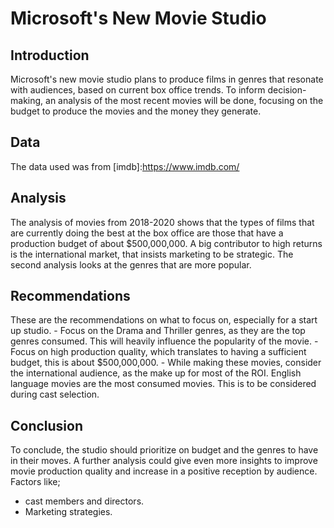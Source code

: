 # Microsoft's New Movie Studio

## Introduction

Microsoft's new movie studio plans to produce films in genres that resonate with audiences, based on current box office trends. To inform decision-making, an analysis of the most recent movies will be done, focusing on the budget to produce the movies and the money they generate.

## Data
The data used was from [imdb]:https://www.imdb.com/


## Analysis

The analysis of movies from 2018-2020 shows that the types of films that are currently doing the best at the box office are those that have a production budget of about $500,000,000. A big contributor to high returns is the international market, that insists marketing to be strategic. The second analysis looks at the genres that are more popular.

## Recommendations

These are the recommendations on what to focus on, especially for a start up studio.
    - Focus on the Drama and Thriller genres,
      as they are the top genres consumed. This will heavily influence the popularity of the movie.
    - Focus on high production quality, which translates to having a sufficient budget, this is about $500,000,000.
    - While making these movies, consider the international audience, as the make up for most of the ROI. English language movies are the most     consumed movies. This is to be considered during cast selection.

## Conclusion

To conclude, the studio should prioritize on budget and the genres to have in their moves. A further analysis could give even more insights to improve movie production quality and increase in a positive reception by audience.
Factors like; 
- cast members and directors.
- Marketing strategies.